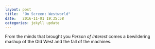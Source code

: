 ```yaml
---
layout: post
title:  "On Screen: Westworld"
date:   2016-11-01 19:35:58
categories: jekyll update
---
```


From the minds that brought you *Person of Interest* comes a bewildering mashup of the Old West and the fall of the machines.